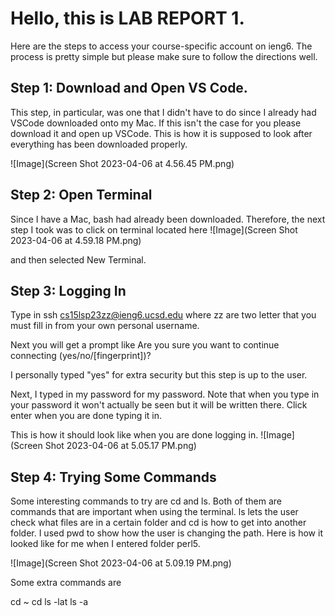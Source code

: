 Hello, this is LAB REPORT 1. 
=========

Here are the steps to access your course-specific account on ieng6. The process is pretty simple but please make sure to follow the directions well. 

## Step 1: Download and Open VS Code. 
This step, in particular, was one that I didn't have to do since I already had VSCode downloaded onto my Mac. If this isn't the case for you please download it and open up VSCode. This is how it is supposed to look after everything has been downloaded properly. 

![Image](Screen Shot 2023-04-06 at 4.56.45 PM.png)


## Step 2: Open Terminal
Since I have a Mac, bash had already been downloaded. Therefore, the next step I took was to click on terminal located here 
![Image](Screen Shot 2023-04-06 at 4.59.18 PM.png)

and then selected New Terminal. 

## Step 3: Logging In
Type in ssh cs15lsp23zz@ieng6.ucsd.edu where zz are two letter that you must fill in from your own personal username. 

Next you will get a prompt like 
Are you sure you want to continue connecting (yes/no/[fingerprint])? 

I personally typed "yes" for extra security but this step is up to the user. 

Next, I typed in my password for my password. Note that when you type in your password it won't actually be seen but it will be written there. Click enter when you are done typing it in. 

This is how it should look like when you are done logging in. 
![Image](Screen Shot 2023-04-06 at 5.05.17 PM.png)


## Step 4: Trying Some Commands
Some interesting commands to try are cd and ls. Both of them are commands that are important when using the terminal. ls lets the user check what files are in a certain folder and cd is how to get into another folder. I used pwd to show how the user is changing the path. Here is how it looked like for me when I entered folder perl5. 

![Image](Screen Shot 2023-04-06 at 5.09.19 PM.png)

Some extra commands are 

cd ~
cd
ls -lat
ls -a




